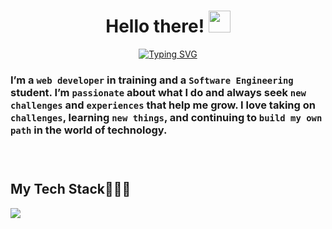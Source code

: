 <div align="center">
  
  <h1>
    Hello there! <img src="https://media.giphy.com/media/hvRJCLFzcasrR4ia7z/giphy.gif" width="35">
  </h1>

  <a href="https://github.com/DenverCoder1/readme-typing-svg">
    <img src="https://readme-typing-svg.herokuapp.com?font=Time+New+Roman&color=%23007BFF&size=25&center=true&vCenter=true&width=500&height=100&lines=My+name+is+Abdiel;Web+Developer;Software+Engineer" alt="Typing SVG">
  </a>
</div>

<h3 align="left">

I’m a `web developer` in training and a `Software Engineering` student. I’m `passionate` about what I do and always seek `new challenges` and `experiences` that help me grow. I love taking on `challenges`, learning `new things`, and continuing to `build my own path` in the world of technology.
<h3>

<br>
<h2 align="left">My Tech Stack👨🏻‍💻</h2>
<p align="left">
  <a href="https://skillicons.dev">
    <img src="https://skillicons.dev/icons?i=js,ts,nodejs,express,nextjs,react,postgres,figma,java,python,cs,html,css&perline=6" />
  </a>
</p>
<br>

